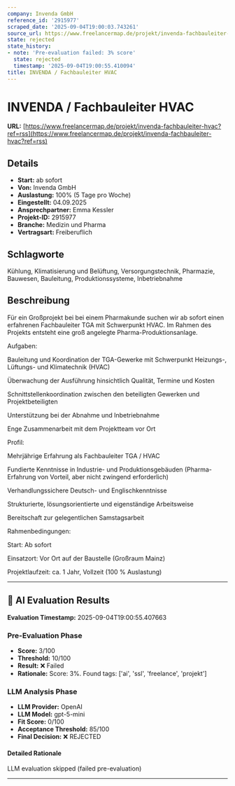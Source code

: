 ```yaml
---
company: Invenda GmbH
reference_id: '2915977'
scraped_date: '2025-09-04T19:00:03.743261'
source_url: https://www.freelancermap.de/projekt/invenda-fachbauleiter-hvac?ref=rss
state: rejected
state_history:
- note: 'Pre-evaluation failed: 3% score'
  state: rejected
  timestamp: '2025-09-04T19:00:55.410094'
title: INVENDA / Fachbauleiter HVAC
---
```



# INVENDA / Fachbauleiter HVAC
**URL:** [https://www.freelancermap.de/projekt/invenda-fachbauleiter-hvac?ref=rss](https://www.freelancermap.de/projekt/invenda-fachbauleiter-hvac?ref=rss)
## Details
- **Start:** ab sofort
- **Von:** Invenda GmbH
- **Auslastung:** 100% (5 Tage pro Woche)
- **Eingestellt:** 04.09.2025
- **Ansprechpartner:** Emma Kessler
- **Projekt-ID:** 2915977
- **Branche:** Medizin und Pharma
- **Vertragsart:** Freiberuflich

## Schlagworte
Kühlung, Klimatisierung und Belüftung, Versorgungstechnik, Pharmazie, Bauwesen, Bauleitung, Produktionssysteme, Inbetriebnahme

## Beschreibung
Für ein Großprojekt bei bei einem Pharmakunde suchen wir ab sofort einen erfahrenen Fachbauleiter TGA mit Schwerpunkt HVAC. Im Rahmen des Projekts entsteht eine groß angelegte Pharma-Produktionsanlage.

Aufgaben:

Bauleitung und Koordination der TGA-Gewerke mit Schwerpunkt Heizungs-, Lüftungs- und Klimatechnik (HVAC)

Überwachung der Ausführung hinsichtlich Qualität, Termine und Kosten

Schnittstellenkoordination zwischen den beteiligten Gewerken und Projektbeteiligten

Unterstützung bei der Abnahme und Inbetriebnahme

Enge Zusammenarbeit mit dem Projektteam vor Ort

Profil:

Mehrjährige Erfahrung als Fachbauleiter TGA / HVAC

Fundierte Kenntnisse in Industrie- und Produktionsgebäuden (Pharma-Erfahrung von Vorteil, aber nicht zwingend erforderlich)

Verhandlungssichere Deutsch- und Englischkenntnisse

Strukturierte, lösungsorientierte und eigenständige Arbeitsweise

Bereitschaft zur gelegentlichen Samstagsarbeit

Rahmenbedingungen:

Start: Ab sofort

Einsatzort: Vor Ort auf der Baustelle (Großraum Mainz)

Projektlaufzeit: ca. 1 Jahr, Vollzeit (100 % Auslastung)

---

## 🤖 AI Evaluation Results

**Evaluation Timestamp:** 2025-09-04T19:00:55.407663

### Pre-Evaluation Phase
- **Score:** 3/100
- **Threshold:** 10/100
- **Result:** ❌ Failed
- **Rationale:** Score: 3%. Found tags: ['ai', 'ssl', 'freelance', 'projekt']

### LLM Analysis Phase
- **LLM Provider:** OpenAI
- **LLM Model:** gpt-5-mini
- **Fit Score:** 0/100
- **Acceptance Threshold:** 85/100
- **Final Decision:** ❌ REJECTED

#### Detailed Rationale
LLM evaluation skipped (failed pre-evaluation)

---
